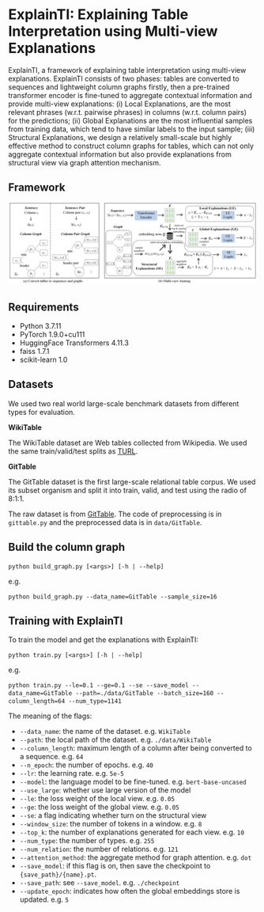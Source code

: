 # ExplainTI: Explaining Table Interpretation using Multi-view Explanations

ExplainTI, a framework of explaining table interpretation using multi-view explanations. ExplainTI consists of two phases: tables are converted to sequences and lightweight column graphs firstly, then a pre-trained transformer encoder is fine-tuned to aggregate contextual information and provide multi-view explanations: (i) Local Explanations, are the most relevant phrases (w.r.t. pairwise phrases) in columns (w.r.t. column pairs) for the predictions; (ii) Global Explanations are the most influential samples from training data, which tend to have similar labels to the input sample; (iii) Structural Explanations, we design a relatively small-scale but highly effective method to construct column graphs for tables, which can not only aggregate contextual information but also provide explanations from structural view via graph attention mechanism.

## Framework

![The proposed ExplainTI Framework](./framework.jpg)

## Requirements

- Python 3.7.11
- PyTorch 1.9.0+cu111
- HuggingFace Transformers 4.11.3
- faiss 1.7.1
- scikit-learn 1.0

## Datasets

We used two real world large-scale benchmark datasets from different types for evaluation.

**WikiTable**

The WikiTable dataset are Web tables collected from Wikipedia. We used the same train/valid/test splits as [TURL](https://github.com/sunlab-osu/TURL).

**GitTable**

The GitTable dataset is the first large-scale relational table corpus. We used its subset organism and split it into train, valid, and test using the radio of 8:1:1.

The raw dataset is from [GitTable](https://gittables.github.io/). The code of preprocessing is in `gittable.py` and the preprocessed data is in `data/GitTable`.

## Build the column graph

```
python build_graph.py [<args>] [-h | --help]
```

e.g.

```
python build_graph.py --data_name=GitTable --sample_size=16
```

## Training with ExplainTI

To train the model and get the explanations with ExplainTI:

```
python train.py [<args>] [-h | --help]
```

e.g.

```
python train.py --le=0.1 --ge=0.1 --se --save_model --data_name=GitTable --path=./data/GitTable --batch_size=160 --column_length=64 --num_type=1141
```

The meaning of the flags:

- `--data_name`:  the name of the dataset. e.g. `WikiTable`
- `--path`: the local path of the dataset. e.g. `./data/WikiTable`
- `--column_length`: maximum length of a column after being converted to a sequence. e.g. `64`
- `--n_epoch`: the number of epochs. e.g. `40`
- `--lr`: the learning rate. e.g. `5e-5`
- `--model`: the language model to be fine-tuned. e.g. `bert-base-uncased`
- `--use_large`: whether use large version of the model
- `--le`: the loss weight of the local view. e.g. `0.05`
- `--ge`: the loss weight of the global view. e.g. `0.05`
- `--se`: a flag indicating whether turn on the structural view
- `--window_size`: the number of tokens in a window. e.g. `8`
- `--top_k`: the number of explanations generated for each view. e.g. `10`
- `--num_type`: the number of types. e.g. `255`
- `--num_relation`: the number of relations. e.g. `121`
- `--attention_method`: the aggregate method for graph attention. e.g. `dot`
- `--save_model`: if this flag is on, then save the checkpoint to `{save_path}/{name}.pt`.
- `--save_path`: see `--save_model`. e.g. `./checkpoint`
- `--update_epoch`: indicates how often the global embeddings store is updated. e.g. `5`
